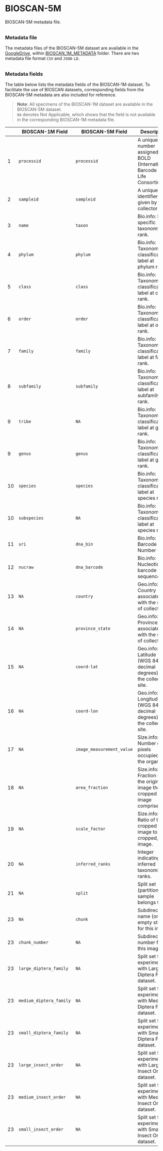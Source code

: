 # BIOSCAN-5M

BIOSCAN-5M metadata file.

###### <h3> Metadata file
The metadata files of the BIOSCAN-5M dataset are available in the [GoogleDrive](https://drive.google.com/drive/u/1/folders/1kD9cXuQ1FdL30etp7sjy_Gs_NAAJ3EXI),
within [BIOSCAN_1M_METADATA](https://drive.google.com/drive/u/1/folders/14-j4B2eeWNokjdHiVT2sEMwLWojzcvXf) folder.
There are two metadata file format `CSV` and  `JSON-LD`.


###### <h3> Metadata fields
The table below lists the metadata fields of the BIOSCAN-1M dataset. To facilitate the use of BIOSCAN datasets, corresponding fields from the BIOSCAN-5M metadata are also included for reference.

> **Note**: All specimens of the BIOSCAN-1M dataset are available in the BIOSCAN-5M dataset.  
> `NA` denotes Not Applicable, which shows that the field is not available in the corresponding BIOSCAN-1M metadata file.

|   | **BIOSCAN-1M Field**    | **BIOSCAN-5M Field**      | **Description**                                                              | **Type** |
|---|-------------------------|---------------------------|------------------------------------------------------------------------------|----------|
| 1 | `processid`             | `processid`               | A unique number assigned by BOLD (International Barcode of Life Consortium). | String   |
| 2 | `sampleid`              | `sampleid`                | A unique identifier given by the collector.                                  | String   |
| 3 | `name`                  | `taxon`                   | Bio.info: Most specific taxonomy rank.                                       | String   |
| 4 | `phylum`                | `phylum`                  | Bio.info: Taxonomic classification label at phylum rank.                     | String   |
| 5 | `class`                 | `class`                   | Bio.info: Taxonomic classification label at class rank.                      | String   |
| 6 | `order`                 | `order`                   | Bio.info: Taxonomic classification label at order rank.                      | String   |
| 7 | `family`                | `family`                  | Bio.info: Taxonomic classification label at family rank.                     | String   |
| 8 | `subfamily`             | `subfamily`               | Bio.info: Taxonomic classification label at subfamily rank.                  | String   |
| 9 | `tribe`                 | `NA`                      | Bio.info: Taxonomic classification label at genus rank.                      | String   |
| 9 | `genus`                 | `genus`                   | Bio.info: Taxonomic classification label at genus rank.                      | String   |
|10 | `species`               | `species`                 | Bio.info: Taxonomic classification label at species rank.                    | String   |
|10 | `subspecies`            | `NA`                      | Bio.info: Taxonomic classification label at species rank.                    | String   |
|11 | `uri`                   | `dna_bin`                 | Bio.info: Barcode Index Number (BIN).                                        | String   |
|12 | `nucraw`                | `dna_barcode`             | Bio.info: Nucleotide barcode sequence.                                       | String   |
|13 | `NA`                    | `country`                 | Geo.info: Country associated with the site of collection.                    | String   |
|14 | `NA`                    | `province_state`          | Geo.info: Province/state associated with the site of collection.             | String   |
|15 | `NA`                    | `coord-lat`               | Geo.info: Latitude (WGS 84; decimal degrees) of the collection site.         | Float    |
|16 | `NA`                    | `coord-lon`               | Geo.info: Longitude (WGS 84; decimal degrees) of the collection site.        | Float    |
|17 | `NA`                    | `image_measurement_value` | Size.info: Number of pixels occupied by the organism.                        | Integer  |
|18 | `NA`                    | `area_fraction`           | Size.info: Fraction of the original image the cropped image comprises.       | Float    |
|19 | `NA`                    | `scale_factor`            | Size.info: Ratio of the cropped image to the cropped_256 image.              | Float    |
|20 | `NA`                    | `inferred_ranks`          | Integer indicating inferred taxonomic ranks.                                 | Integer  |
|21 | `NA`                    | `split`                   | Split set (partition) the sample belongs to.                                 | String   |
|23 | `NA`                    | `chunk`                   | Subdirectory name (or empty string) for this image.                          | String   |
|23 | `chunk_number`          | `NA`                      | Subdirectory number for this image.                                          | Integer  |
|23 | `large_diptera_family`  | `NA`                      | Split set for experiments with Large Diptera Family dataset.                 | String   |
|23 | `medium_diptera_family` | `NA`                      | Split set for experiments with Medium Diptera Family dataset.                | String   |
|23 | `small_diptera_family`  | `NA`                      | Split set for experiments with Small Diptera Family dataset.                 | String   |
|23 | `large_insect_order`    | `NA`                      | Split set for experiments with Large Insect Order dataset.                   | String   |
|23 | `medium_insect_order`   | `NA`                      | Split set for experiments with Medium Insect Order dataset.                  | String   |
|23 | `small_insect_order`    | `NA`                      | Split set for experiments with Small Insect Order dataset.                   | String   |


